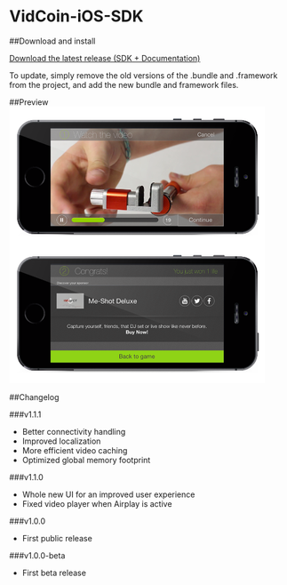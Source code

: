 VidCoin-iOS-SDK
===============
##Download and install

[Download the latest release (SDK + Documentation)](https://github.com/VidCoin/VidCoin-iOS-SDK/releases/download/v1.1.1/VidCoin-iOS-SDK.zip)

To update, simply remove the old versions of the .bundle and .framework from the project, and add the new bundle and framework files.


##Preview
![VidCoin Mobile Overlay](https://raw.githubusercontent.com/VidCoin/VidCoin-iOS-SDK/gh-pages/images/vc_preview.png "VidCoin Mobile Overlay")

##Changelog

###v1.1.1

- Better connectivity handling
- Improved localization
- More efficient video caching
- Optimized global memory footprint

###v1.1.0

- Whole new UI for an improved user experience
- Fixed video player when Airplay is active

###v1.0.0

- First public release

###v1.0.0-beta

- First beta release
